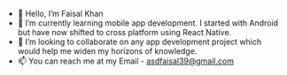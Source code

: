 - 👋 Hello, I’m Faisal Khan
- 🌱 I’m currently learning mobile app development. I started with Android but have now shifted to cross platform using React Native. 
- 💞️ I’m looking to collaborate on any app development project which would help me widen my horizons of knowledge.
- 📫 You can reach me at my Email -  asdfaisal39@gmail.com

<!---
faisalKhan-99/faisalKhan-99 is a ✨ special ✨ repository because its `README.md` (this file) appears on your GitHub profile.
You can click the Preview link to take a look at your changes.
--->
